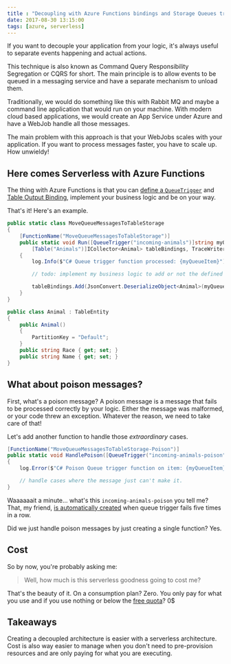```yaml
---
title : "Decoupling with Azure Functions bindings and Storage Queues triggers"
date: 2017-08-30 13:15:00
tags: [azure, serverless]
---
```


If you want to decouple your application from your logic, it's always useful to separate events happening and actual actions.

This technique is also known as Command Query Responsibility Segregation or CQRS for short. The main principle is to allow events to be queued in a messaging service and have a separate mechanism to unload them.

Traditionally, we would do something like this with Rabbit MQ and maybe a command line application that would run on your machine. With modern cloud based applications, we would create an App Service under Azure and have a WebJob handle all those messages.

The main problem with this approach is that your WebJobs scales with your application. If you want to process messages faster, you have to scale up. How unwieldy!

## Here comes Serverless with Azure Functions

The thing with Azure Functions is that you can [define a `QueueTrigger`][QueueTrigger] and [Table Output Binding][TableOutputBinding], implement your business logic and be on your way.

That's it! Here's an example.


```csharp
public static class MoveQueueMessagesToTableStorage
{
    [FunctionName("MoveQueueMessagesToTableStorage")]        
    public static void Run([QueueTrigger("incoming-animals")]string myQueueItem,
        [Table("Animals")]ICollector<Animal> tableBindings, TraceWriter log)
    {           
        log.Info($"C# Queue trigger function processed: {myQueueItem}");

        // todo: implement my business logic to add or not the defined rows to my Table Storage

        tableBindings.Add(JsonConvert.DeserializeObject<Animal>(myQueueItem));            
    }
}

public class Animal : TableEntity
{
    public Animal()
    {
        PartitionKey = "Default";
    }
    public string Race { get; set; }
    public string Name { get; set; }
}
```

## What about poison messages?

First, what's a poison message? A poison message is a message that fails to be processed correctly by your logic. Either the message was malformed, or your code threw an exception. Whatever the reason, we need to take care of that!

Let's add another function to handle those *extraordinary* cases.

```csharp
[FunctionName("MoveQueueMessagesToTableStorage-Poison")]
public static void HandlePoison([QueueTrigger("incoming-animals-poison")]string myQueueItem, TraceWriter log)
{
    log.Error($"C# Poison Queue trigger function on item: {myQueueItem}");

    // handle cases where the message just can't make it.
}
```

Waaaaaait a minute... what's this `incoming-animals-poison` you tell me? That, my friend, [is automatically created][PoisonMessage] when queue trigger fails five times in a row.

Did we just handle poison messages by just creating a single function? Yes.

## Cost

So by now, you're probably asking me:

> Well, how much is this serverless goodness going to cost me?

That's the beauty of it. On a consumption plan? Zero. You only pay for what you use and if you use nothing or below the [free quota][FreeQuota]? 0$

## Takeaways

Creating a decoupled architecture is easier with a serverless architecture. Cost is also way easier to manage when you don't need to pre-provision resources and are only paying for what you are executing.

[QueueTrigger]: https://docs.microsoft.com/en-us/azure/azure-functions/functions-bindings-storage-queue?WT.mc_id=maximerouiller-blog-marouill
[TableOutputBinding]: https://docs.microsoft.com/en-us/azure/azure-functions/functions-bindings-storage-table?WT.mc_id=maximerouiller-blog-marouill
[PoisonMessage]: https://docs.microsoft.com/en-us/azure/azure-functions/functions-bindings-storage-queue#handling-poison-queue-messages?WT.mc_id=maximerouiller-blog-marouill
[FreeQuota]: https://azure.microsoft.com/en-ca/pricing/details/functions/?WT.mc_id=maximerouiller-blog-marouill
